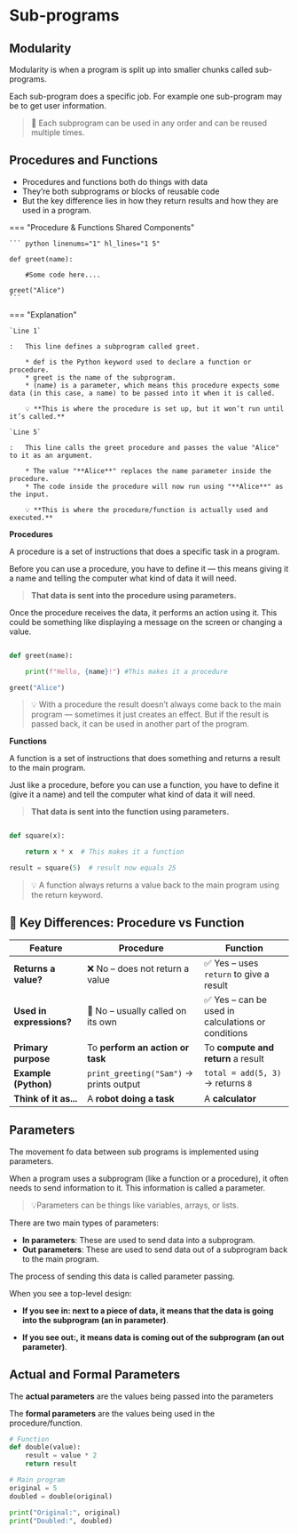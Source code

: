 # Sub-programs

## Modularity

Modularity is when a program is split up into smaller chunks called sub-programs. 

Each sub-program does a specific job. For example one sub-program may be to get user information. 

> 🔑 Each subprogram can be used in any order and can be reused multiple times. 

## Procedures and Functions

* Procedures and functions both do things with data
* They’re both subprograms or blocks of reusable code
* But the key difference lies in how they return results and how they are used in a program.

=== "Procedure & Functions Shared Components"

    ``` python linenums="1" hl_lines="1 5"

	def greet(name):

		#Some code here....

	greet("Alice")
	```
=== "Explanation"

	`Line 1`

	:	This line defines a subprogram called greet.

		* def is the Python keyword used to declare a function or procedure.
		* greet is the name of the subprogram.
		* (name) is a parameter, which means this procedure expects some data (in this case, a name) to be passed into it when it is called.

		💡 **This is where the procedure is set up, but it won’t run until it’s called.**

	`Line 5`

	:	This line calls the greet procedure and passes the value "Alice" to it as an argument.

		* The value "**Alice**" replaces the name parameter inside the procedure.
		* The code inside the procedure will now run using "**Alice**" as the input.

		💡 **This is where the procedure/function is actually used and executed.**


**Procedures**

A procedure is a set of instructions that does a specific task in a program. 

Before you can use a procedure, you have to define it — this means giving it a name and telling the computer what kind of data it will need. 

> **That data is sent into the procedure using parameters.**

Once the procedure receives the data, it performs an action using it. This could be something like displaying a message on the screen or changing a value. 

``` python title="Procedure Example" linenums="1" hl_lines="3"

def greet(name):

    print(f"Hello, {name}!") #This makes it a procedure

greet("Alice")
```

> 💡 With a procedure the result doesn’t always come back to the main program — sometimes it just creates an effect. But if the result is passed back, it can be used in another part of the program.

**Functions**

A function is a set of instructions that does something and returns a result to the main program.

Just like a procedure, before you can use a function, you have to define it (give it a name) and tell the computer what kind of data it will need. 

> **That data is sent into the function using parameters.**

``` python title="Function Example" linenums="1" hl_lines="3"

def square(x):

    return x * x  # This makes it a function

result = square(5)  # result now equals 25
```

> 💡 A function always returns a value back to the main program using the return keyword.

## 🔑 Key Differences: Procedure vs Function

| Feature               | Procedure                            | Function                             |
|-----------------------|--------------------------------------|--------------------------------------|
| **Returns a value?**  | ❌ No – does not return a value       | ✅ Yes – uses `return` to give a result |
| **Used in expressions?** | 🚫 No – usually called on its own     | ✅ Yes – can be used in calculations or conditions |
| **Primary purpose**   | To **perform an action or task**     | To **compute and return** a result   |
| **Example (Python)**  | `print_greeting("Sam")` → prints output | `total = add(5, 3)` → returns `8`    |
| **Think of it as...** | A **robot doing a task**             | A **calculator**                     |


## Parameters
The movement fo data between sub programs is implemented using parameters.

When a program uses a subprogram (like a function or a procedure), it often needs to send information to it. This information is called a parameter. 

> 💡Parameters can be things like variables, arrays, or lists.

There are two main types of parameters:

* __In parameters__: These are used to send data into a subprogram.
* __Out parameters__: These are used to send data out of a subprogram back to the main program.

The process of sending this data is called parameter passing. 

When you see a top-level design:

* __If you see in: next to a piece of data, it means that the data is going into the subprogram (an in parameter)__. 

* __If you see out:, it means data is coming out of the subprogram (an out parameter)__.

## Actual and Formal Parameters

The __actual parameters__ are the values being passed into the parameters

The __formal parameters__ are the values being used in the procedure/function.

``` python title="Actual and Formal Parameters" linenums="1" hl_lines="3"
# Function
def double(value):
    result = value * 2
    return result 

# Main program
original = 5                 
doubled = double(original)   

print("Original:", original)
print("Doubled:", doubled)
```